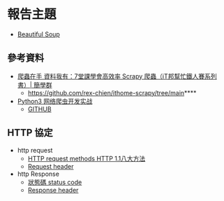 # 報告主題
- [Beautiful Soup](BS4.md)


## 參考資料 
- [爬蟲在手 資料我有：7堂課學會高效率 Scrapy 爬蟲（iT邦幫忙鐵人賽系列書）| 簡學群](https://www.tenlong.com.tw/products/9789864347438?list_name=rd)
  - https://github.com/rex-chien/ithome-scrapy/tree/main**** 
- [Python3 网络爬虫开发实战]()
  - [GITHUB](https://github.com/Python3WebSpider/Python3WebSpider)


## HTTP 協定
- http request
  - [HTTP request methods HTTP 1.1八大方法](https://developer.mozilla.org/en-US/docs/Web/HTTP/Methods)
  - [Request header](https://developer.mozilla.org/en-US/docs/Glossary/Request_header#:~:text=A%20request%20header%20is%20an,preferred%20formats%20of%20the%20response.)
- http Response
  - [狀態碼 status code](https://zh.wikipedia.org/zh-tw/HTTP%E7%8A%B6%E6%80%81%E7%A0%81#5xx%E6%9C%8D%E5%8A%A1%E5%99%A8%E9%94%99%E8%AF%AF)
  - [Response header](https://developer.mozilla.org/en-US/docs/Glossary/Response_header)
